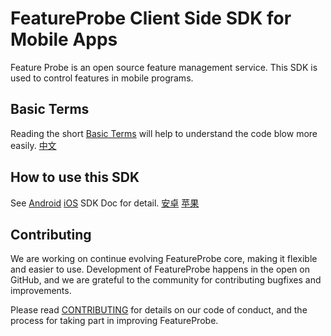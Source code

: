 # FeatureProbe Client Side SDK for Mobile Apps

Feature Probe is an open source feature management service. This SDK is used to control features in mobile programs.

## Basic Terms

Reading the short [Basic Terms](https://docs.featureprobe.io/sdk/sdk-introduction) will help to understand the code blow more easily. [中文](https://docs.featureprobe.io/zh-CN/reference/sdk-introduction)

## How to use this SDK

See [Android](https://docs.featureprobe.io/sdk/Client-Side%20SDKs/android-sdk) [iOS](https://docs.featureprobe.io/sdk/Client-Side%20SDKs/ios-sdk) SDK Doc for detail. [安卓](https://docs.featureprobe.io/zh-CN/how-to/Client-Side%20SDKs/android-sdk/) [苹果](https://docs.featureprobe.io/zh-CN/how-to/Client-Side%20SDKs/ios-sdk)

## Contributing

We are working on continue evolving FeatureProbe core, making it flexible and easier to use.
Development of FeatureProbe happens in the open on GitHub, and we are grateful to the
community for contributing bugfixes and improvements.

Please read [CONTRIBUTING](https://github.com/FeatureProbe/featureprobe/blob/master/CONTRIBUTING.md)
for details on our code of conduct, and the process for taking part in improving FeatureProbe.
